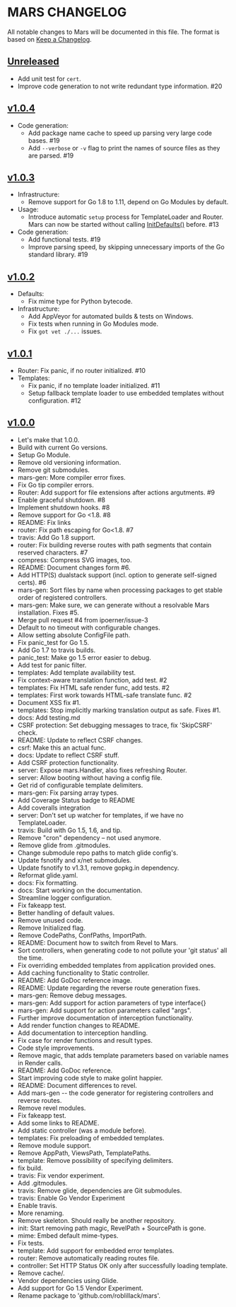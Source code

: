 # MARS CHANGELOG

All notable changes to Mars will be documented in this file.
The format is based on [Keep a Changelog](http://keepachangelog.com/).

## [Unreleased](https://github.com/roblillack/mars/compare/v1.0.4...master)

- Add unit test for `cert`.
- Improve code generation to not write redundant type information. #20

## [v1.0.4](https://github.com/roblillack/mars/compare/v1.0.3...v1.0.4)

- Code generation:
  - Add package name cache to speed up parsing very large code bases. #19
  - Add `--verbose` or `-v` flag to print the names of source files as they are parsed. #19

## [v1.0.3](https://github.com/roblillack/mars/compare/v1.0.2...v1.0.3)

- Infrastructure:
  - Remove support for Go 1.8 to 1.11, depend on Go Modules by default.
- Usage:
  - Introduce automatic `setup` process for TemplateLoader and Router. Mars can now be started without calling [InitDefaults()](https://godoc.org/github.com/roblillack/mars#InitDefaults) before. #13
- Code generation:
  - Add functional tests. #19
  - Improve parsing speed, by skipping unnecessary imports of the Go standard library. #19

## [v1.0.2](https://github.com/roblillack/mars/compare/v1.0.1...v1.0.2)

- Defaults:
  - Fix mime type for Python bytecode.
- Infrastructure:
  - Add AppVeyor for automated builds & tests on Windows.
  - Fix tests when running in Go Modules mode.
  - Fix `got vet ./...` issues.

## [v1.0.1](https://github.com/roblillack/mars/compare/v1.0.0...v1.0.1)

- Router: Fix panic, if no router initialized. #10
- Templates:
  - Fix panic, if no template loader initialized. #11
  - Setup fallback template loader to use embedded templates without configuration. #12

## [v1.0.0](https://github.com/roblillack/mars/compare/a9a2ff4...v1.0.0)

- Let's make that 1.0.0.
- Build with current Go versions.
- Setup Go Module.
- Remove old versioning information.
- Remove git submodules.
- mars-gen: More compiler error fixes.
- Fix Go tip compiler errors.
- Router: Add support for file extensions after actions argutments. #9
- Enable graceful shutdown. #8
- Implement shutdown hooks. #8
- Remove support for Go <1.8. #8
- README: Fix links
- router: Fix path escaping for Go<1.8. #7
- travis: Add Go 1.8 support.
- router: Fix building reverse routes with path segments that contain reserved characters. #7
- compress: Compress SVG images, too.
- README: Document changes form #6.
- Add HTTP(S) dualstack support (incl. option to generate self-signed certs). #6
- mars-gen: Sort files by name when processing packages to get stable order of registered controllers.
- mars-gen: Make sure, we can generate without a resolvable Mars installation. Fixes #5.
- Merge pull request #4 from ipoerner/issue-3
- Default to no timeout with configurable changes.
- Allow setting absolute ConfigFile path.
- Fix panic_test for Go 1.5.
- Add Go 1.7 to travis builds.
- panic_test: Make go 1.5 error easier to debug.
- Add test for panic filter.
- templates: Add template availability test.
- Fix context-aware translation function, add test. #2
- templates: Fix HTML safe render func, add tests. #2
- templates: First work towards HTML-safe translate func. #2
- Document XSS fix #1.
- templates: Stop implicitly marking translation output as safe. Fixes #1.
- docs: Add testing.md
- CSRF protection: Set debugging messages to trace, fix 'SkipCSRF' check.
- README: Update to reflect CSRF changes.
- csrf: Make this an actual func.
- docs: Update to reflect CSRF stuff.
- Add CSRF protection functionality.
- server: Expose mars.Handler, also fixes refreshing Router.
- server: Allow booting without having a config file.
- Get rid of configurable template delimiters.
- mars-gen: Fix parsing array types.
- Add Coverage Status badge to README
- Add coveralls integration
- server: Don't set up watcher for templates, if we have no TemplateLoader.
- travis: Build with Go 1.5, 1.6, and tip.
- Remove "cron" dependency – not used anymore.
- Remove glide from .gitmodules.
- Change submodule repo paths to match glide config's.
- Update fsnotify and x/net submodules.
- Update fsnotify to v1.3.1, remove gopkg.in dependency.
- Reformat glide.yaml.
- docs: Fix formatting.
- docs: Start working on the documentation.
- Streamline logger configuration.
- Fix fakeapp test.
- Better handling of default values.
- Remove unused code.
- Remove Initialized flag.
- Remove CodePaths, ConfPaths, ImportPath.
- README: Document how to switch from Revel to Mars.
- Sort controllers, when generating code to not pollute your 'git status' all the time.
- Fix overriding embedded templates from application provided ones.
- Add caching functionality to Static controller.
- README: Add GoDoc reference image.
- README: Update regarding the reverse route generation fixes.
- mars-gen: Remove debug messages.
- mars-gen: Add support for action parameters of type interface{}
- mars-gen: Add support for action parameters called "args".
- Further improve documentation of interception functionality.
- Add render function changes to README.
- Add documentation to interception handling.
- Fix case for render functions and result types.
- Code style improvements.
- Remove magic, that adds template parameters based on variable names in Render calls.
- README: Add GoDoc reference.
- Start improving code style to make golint happier.
- README: Document differences to revel.
- Add mars-gen -- the code generator for registering controllers and reverse routes.
- Remove revel modules.
- Fix fakeapp test.
- Add some links to README.
- Add static controller (was a module before).
- templates: Fix preloading of embedded templates.
- Remove module support.
- Remove AppPath, ViewsPath, TemplatePaths.
- template: Remove possibility of specifying delimiters.
- fix build.
- travis: Fix vendor experiment.
- Add .gitmodules.
- travis: Remove glide, dependencies are Git submodules.
- travis: Enable Go Vendor Experiment
- Enable travis.
- More renaming.
- Remove skeleton. Should really be another repository.
- init: Start removing path magic, RevelPath + SourcePath is gone.
- mime: Embed default mime-types.
- Fix tests.
- template: Add support for embedded error templates.
- router: Remove automatically reading routes file.
- controller: Set HTTP Status OK only after successfully loading template.
- Remove cache/.
- Vendor dependencies using Glide.
- Add support for Go 1.5 Vendor Experiment.
- Rename package to 'github.com/roblillack/mars'.
